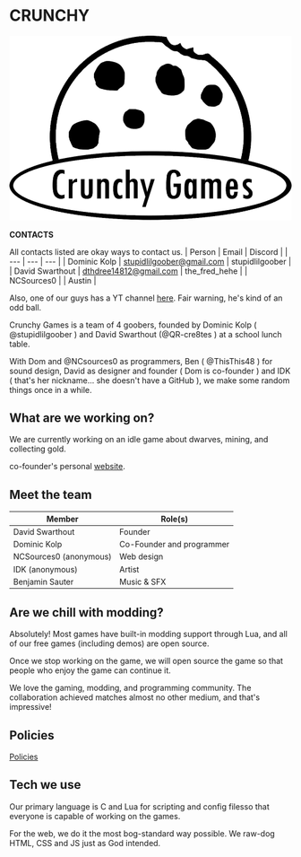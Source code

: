 # CRUNCHY
![Our logo](logo.png)

**CONTACTS**

All contacts listed are okay ways to contact us.
| Person | Email | Discord |
| --- | --- | --- |
| Dominic Kolp | stupidlilgoober@gmail.com | stupidlilgoober |
| David Swarthout | dthdree14812@gmail.com | the_fred_hehe |
| NCSources0 |
| Austin |

Also, one of our guys has a YT channel [here](https://youtube.com/@ambailgail?si=ra9xS-KU4PCYLrmI).
Fair warning, he's kind of an odd ball.

Crunchy Games is a team of 4 goobers, founded
by Dominic Kolp ( @stupidlilgoober ) and David
Swarthout (@QR-cre8tes ) at a school lunch table.

With Dom and @NCsources0 as programmers,
Ben ( @ThisThis48 ) for sound design, David as designer
and founder ( Dom is co-founder ) and IDK ( that's her
nickname... she doesn't have a GitHub ), we make some
random things once in a while.

## What are we working on?
We are currently working on an idle game about
dwarves, mining, and collecting gold.

co-founder's personal [website](https://StupidLilGoober.github.io).

## Meet the team
| Member | Role(s) |
| --- | --- |
| David Swarthout | Founder |
| Dominic Kolp | Co-Founder and programmer |
| NCSources0 (anonymous) | Web design |
| IDK (anonymous) | Artist |
| Benjamin Sauter | Music & SFX |

## Are we chill with modding?
Absolutely! Most games have built-in modding support
through Lua, and all of our free games (including demos) are
open source.

Once we stop working on the game, we will open source
the game so that people who enjoy the game can continue
it.

We love the gaming, modding, and programming community. The
collaboration achieved matches almost no other medium, 
and that's impressive!

## Policies
[Policies](POLICIES)

## Tech we use
Our primary language is C and
Lua for scripting and config filesso that everyone is capable
of working on the games.

For the web, we do it the most bog-standard way possible. We raw-dog
HTML, CSS and JS just as God intended.



